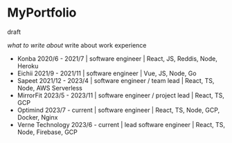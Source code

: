 # MyPortfolio

draft

*what to write about*
write about work experience 
- Konba 2020/6 - 2021/7 | software engineer | React, JS, Reddis, Node, Heroku
- Eichii 2021/9 - 2021/11 | software engineer | Vue, JS, Node, Go
- Sapeet 2021/12 - 2023/4 | software engineer / team lead | React, TS, Node, AWS Serverless 
- MirrorFit 2023/5 - 2023/11 | software engineer / project lead | React, TS, GCP
- Optimind 2023/7 - current | software engineer | React, TS, Node, GCP, Docker, Nginx
- Verne Technology 2023/6 - current | lead software engineer | React, TS, Node, Firebase, GCP
